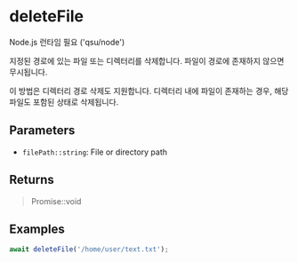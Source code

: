 # deleteFile <Badge type="tip" text="JavaScript" />

<span class="node-required">Node.js 런타임 필요 ('qsu/node')</span>

지정된 경로에 있는 파일 또는 디렉터리를 삭제합니다. 파일이 경로에 존재하지 않으면 무시됩니다.

이 방법은 디렉터리 경로 삭제도 지원합니다. 디렉터리 내에 파일이 존재하는 경우, 해당 파일도 포함된 상태로 삭제됩니다.

## Parameters

- `filePath::string`: File or directory path

## Returns

> Promise::void

## Examples

```javascript
await deleteFile('/home/user/text.txt');
```

